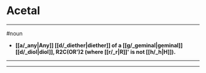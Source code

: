 # Acetal
---
#noun
- **[[a/_any|Any]] [[d/_diether|diether]] of a [[g/_geminal|geminal]] [[d/_diol|diol]], R2C(OR')2 (where [[r/_r|R]]' is not [[h/_h|H]]).**
---
---
